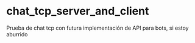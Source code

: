 # chat_tcp_server_and_client
Prueba de chat tcp con futura implementación de API para bots, si estoy aburrido

